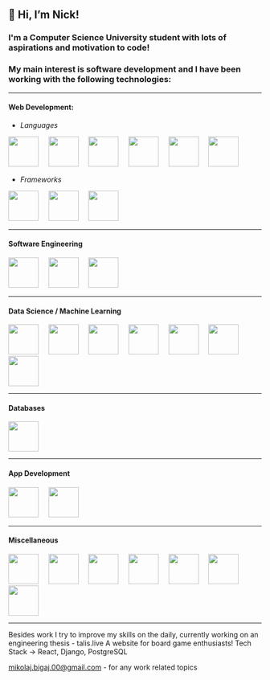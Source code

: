 ## 👋 Hi, I’m Nick!

### I'm a Computer Science University student with lots of aspirations and motivation to code!
### My main interest is software development and I have been working with the following technologies: <hr>
#### Web Development:
  - <i>Languages</i>
  <p>
    <img src="https://cdn.jsdelivr.net/gh/devicons/devicon@latest/icons/python/python-original.svg" width=60px />
    &nbsp &nbsp
    <img src="https://cdn.jsdelivr.net/gh/devicons/devicon@latest/icons/php/php-original.svg" width=60px />
    &nbsp &nbsp
    <img src="https://cdn.jsdelivr.net/gh/devicons/devicon@latest/icons/go/go-original-wordmark.svg" width=60px />
    &nbsp &nbsp
    <img src="https://cdn.jsdelivr.net/gh/devicons/devicon@latest/icons/javascript/javascript-original.svg" width=60px />
    &nbsp &nbsp
    <img src="https://cdn.jsdelivr.net/gh/devicons/devicon@latest/icons/html5/html5-original.svg" width=60px />
    &nbsp &nbsp
    <img src="https://cdn.jsdelivr.net/gh/devicons/devicon@latest/icons/css3/css3-original.svg" width=60px />
  </p>
  
  - <i>Frameworks</i>
  <p>
    <img src="https://cdn.jsdelivr.net/gh/devicons/devicon@latest/icons/react/react-original.svg" width=60px />
    &nbsp &nbsp
    <img src="https://cdn.jsdelivr.net/gh/devicons/devicon@latest/icons/vuejs/vuejs-original.svg" width=60px />
    &nbsp &nbsp
    <img src="https://cdn.jsdelivr.net/gh/devicons/devicon@latest/icons/yii/yii-original.svg" width=60px />
  </p>
<hr>

#### Software Engineering
  <p>
    <img src="https://cdn.jsdelivr.net/gh/devicons/devicon@latest/icons/python/python-original.svg" width=60px />
    &nbsp &nbsp
    <img src="https://cdn.jsdelivr.net/gh/devicons/devicon@latest/icons/go/go-original-wordmark.svg" width=60px />
    &nbsp &nbsp
    <img src="https://cdn.jsdelivr.net/gh/devicons/devicon@latest/icons/cplusplus/cplusplus-original.svg" width=60px />
  </p>
<hr>

#### Data Science / Machine Learning
  <p>
    <img src="https://cdn.jsdelivr.net/gh/devicons/devicon@latest/icons/python/python-original.svg" width=60px />
    &nbsp &nbsp
    <img src="https://cdn.jsdelivr.net/gh/devicons/devicon@latest/icons/jupyter/jupyter-original.svg" width=60px />
    &nbsp &nbsp
    <img src="https://cdn.jsdelivr.net/gh/devicons/devicon@latest/icons/pandas/pandas-original-wordmark.svg" width=60px />
    &nbsp &nbsp
    <img src="https://cdn.jsdelivr.net/gh/devicons/devicon@latest/icons/numpy/numpy-original.svg" width=60px />
    &nbsp &nbsp
    <img src="https://cdn.jsdelivr.net/gh/devicons/devicon@latest/icons/kaggle/kaggle-original.svg" width=60px />
    &nbsp &nbsp
    <img src="https://cdn.jsdelivr.net/gh/devicons/devicon@latest/icons/scikitlearn/scikitlearn-original.svg" width=60px />
    &nbsp &nbsp
    <img src="https://cdn.jsdelivr.net/gh/devicons/devicon@latest/icons/tensorflow/tensorflow-original.svg" width=60px />
  </p>
<hr>

#### Databases
  <p>
    <img src="https://cdn.jsdelivr.net/gh/devicons/devicon@latest/icons/postgresql/postgresql-original.svg" width=60px />
  </p>
<hr>

#### App Development
  <p>
    <img src="https://cdn.jsdelivr.net/gh/devicons/devicon@latest/icons/kotlin/kotlin-original.svg" width=60px />
    &nbsp &nbsp
    <img src="https://cdn.jsdelivr.net/gh/devicons/devicon@latest/icons/csharp/csharp-original.svg" width=60px />
  </p>
<hr>

#### Miscellaneous
  <p>
    <img src="https://cdn.jsdelivr.net/gh/devicons/devicon@latest/icons/git/git-original.svg" width=60px />
    &nbsp &nbsp
    <img src="https://cdn.jsdelivr.net/gh/devicons/devicon@latest/icons/github/github-original.svg" width=60px />
    &nbsp &nbsp
    <img src="https://cdn.jsdelivr.net/gh/devicons/devicon@latest/icons/bitbucket/bitbucket-original.svg" width=60px />
    &nbsp &nbsp
    <img src="https://cdn.jsdelivr.net/gh/devicons/devicon@latest/icons/jenkins/jenkins-original.svg" width=60px />
    &nbsp &nbsp
    <img src="https://cdn.jsdelivr.net/gh/devicons/devicon@latest/icons/linux/linux-original.svg" width=60px />
    &nbsp &nbsp
    <img src="https://cdn.jsdelivr.net/gh/devicons/devicon@latest/icons/jetbrains/jetbrains-original.svg" width=60px />
    &nbsp &nbsp
    <img src="https://cdn.jsdelivr.net/gh/devicons/devicon@latest/icons/vscode/vscode-original.svg" width=60px />
  </p>
<hr>

Besides work I try to improve my skills on the daily, currently working on an engineering thesis - talis.live
A website for board game enthusiasts! Tech Stack -> React, Django, PostgreSQL

mikolaj.bigaj.00@gmail.com - for any work related topics
